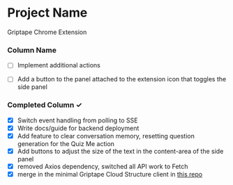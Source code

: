 # Project Name
Griptape Chrome Extension

### Column Name
- [ ] Implement additional actions
- [ ] Add a button to the panel attached to the extension icon that toggles the side panel



### Completed Column ✓
- [x] Switch event handling from polling to SSE
- [x] Write docs/guide for backend deployment
- [x] Add feature to clear conversation memory, resetting question generation for the Quiz Me action
- [x] Add buttons to adjust the size of the text in the content-area of the side panel 
- [x] removed Axios dependency, switched all API work to Fetch
- [x] merge in the minimal Griptape Cloud Structure client in [this repo](https://github.com/ian-griptape-ai/griptape-browser-ext-client)

